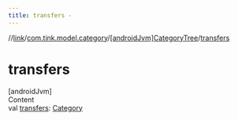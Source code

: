 ```yaml
---
title: transfers -
---
```

//[link](../../index.md)/[com.tink.model.category](../index.md)/[[androidJvm]CategoryTree](index.md)/[transfers](transfers.md)



# transfers  
[androidJvm]  
Content  
val [transfers](transfers.md): [Category](../[android-jvm]-category/index.md)  



